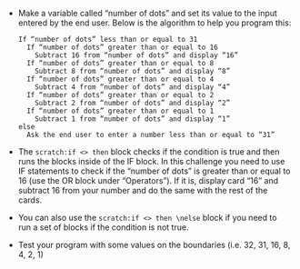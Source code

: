 -   Make a variable called “number of dots” and set its value to the input
    entered by the end user.
    Below is the algorithm to help you program this:

    ```
    If “number of dots” less than or equal to 31
      If “number of dots” greater than or equal to 16
        Subtract 16 from “number of dots” and display “16”
      If “number of dots” greater than or equal to 8
        Subtract 8 from “number of dots” and display “8”
      If “number of dots” greater than or equal to 4
        Subtract 4 from “number of dots” and display “4”
      If “number of dots” greater than or equal to 2
        Subtract 2 from “number of dots” and display “2”
      If “number of dots” greater than or equal to 1
        Subtract 1 from “number of dots” and display “1”
    else
      Ask the end user to enter a number less than or equal to “31”
    ```

-   The `scratch:if <> then` block checks if the condition is true and then
    runs the blocks inside of the IF block.
    In this challenge you need to use IF statements to check if the “number of
    dots” is greater than or equal to 16 (use the OR block under “Operators”).
    If it is, display card “16” and subtract 16 from your number and do the
    same with the rest of the cards.
-   You can also use the `scratch:if <> then \nelse` block if you need to run
    a set of blocks if the condition is not true.
-   Test your program with some values on the boundaries (i.e. 32, 31, 16,
    8, 4, 2, 1)

